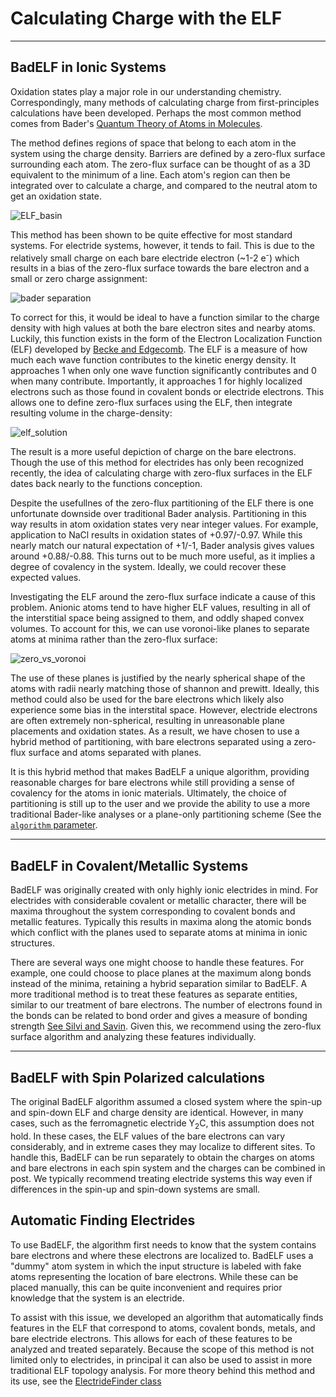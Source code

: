 # Calculating Charge with the ELF

--------------------------------------------------------------------------------

## BadELF in Ionic Systems

Oxidation states play a major role in our understanding chemistry. Correspondingly, many methods of calculating charge from first-principles calculations have been developed. Perhaps the most common method comes from Bader's [Quantum Theory of Atoms in Molecules](https://onlinelibrary.wiley.com/doi/book/10.1002/9783527610709).

The method defines regions of space that belong to each atom in the system using the charge density. Barriers are defined by a zero-flux surface surrounding each atom. The zero-flux surface can be thought of as a 3D equivalent to the minimum of a line. Each atom's region can then be integrated over to calculate a charge, and compared to the neutral atom to get an oxidation state.

![ELF_basin](../images/bader_separation.png)

This method has been shown to be quite effective for most standard systems. For electride systems, however, it tends to fail. This is due to the relatively small charge on each bare electride electron (~1-2 e<sup>-</sup>) which results in a bias of the zero-flux surface towards the bare electron and a small or zero charge assignment:

![bader separation](../images/bader_problem.png)

To correct for this, it would be ideal to have a function similar to the charge density with high values at both the bare electron sites and nearby atoms. Luckily, this function exists in the form of the Electron Localization Function (ELF) developed by [Becke and Edgecomb](https://doi.org/10.1063/1.458517). The ELF is a measure of how much each wave function contributes to the kinetic energy density. It approaches 1 when only one wave function significantly contributes and 0 when many contribute. Importantly, it approaches 1 for highly localized electrons such as those found in covalent bonds or electride electrons. This allows one to define zero-flux surfaces using the ELF, then integrate resulting volume in the charge-density:

![elf_solution](../images/ELF_solution.png)

The result is a more useful depiction of charge on the bare electrons. Though the use of this method for electrides has only been recognized recently, the idea of calculating charge with zero-flux surfaces in the ELF dates back nearly to the functions conception.

Despite the usefullnes of the zero-flux partitioning of the ELF there is one unfortunate downside over traditional Bader analysis. Partitioning in this way results in atom oxidation states very near integer values. For example, application to NaCl results in oxidation states of +0.97/-0.97. While this nearly match our natural expectation of +1/-1, Bader analysis gives values around +0.88/-0.88. This turns out to be much more useful, as it implies a degree of covalency in the system. Ideally, we could recover these expected values.

Investigating the ELF around the zero-flux surface indicate a cause of this problem. Anionic atoms tend to have higher ELF values, resulting in all of the interstitial space being assigned to them, and oddly shaped convex volumes. To account for this, we can use voronoi-like planes to separate atoms at minima rather than the zero-flux surface:

![zero_vs_voronoi](../images/zero_vs_voronoi.png)

The use of these planes is justified by the nearly spherical shape of the atoms with radii nearly matching those of shannon and prewitt. Ideally, this method could also be used for the bare electrons which likely also experience some bias in the interstital space. However, electride electrons are often extremely non-spherical, resulting in unreasonable plane placements and oxidation states. As a result, we have chosen to use a hybrid method of partitioning, with bare electrons separated using a zero-flux surface and atoms separated with planes.

It is this hybrid method that makes BadELF a unique algorithm, providing reasonable charges for bare electrons while still providing a sense of covalency for the atoms in ionic materials. Ultimately, the choice of partitioning is still up to the user and we provide the ability to use a more traditional Bader-like analyses or a plane-only partitioning scheme (See the [`algorithm` parameter](../toolkit/parameters).

--------------------------------------------------------------------------------

## BadELF in Covalent/Metallic Systems

BadELF was originally created with only highly ionic electrides in mind. For electrides with considerable covalent or metallic character, there will be maxima throughout the system corresponding to covalent bonds and metallic features. Typically this results in maxima along the atomic bonds which conflict with the planes used to separate atoms at minima in ionic structures.

There are several ways one might choose to handle these features. For example, one could choose to place planes at the maximum along bonds instead of the minima, retaining a hybrid separation similar to BadELF. A more traditional method is to treat these features as separate entities, similar to our treatment of bare electrons. The number of electrons found in the bonds can be related to bond order and gives a measure of bonding strength [See Silvi and Savin](https://www.nature.com/articles/371683a0). Given this, we recommend using the zero-flux surface algorithm and analyzing these features individually.

--------------------------------------------------------------------------------

## BadELF with Spin Polarized calculations

The original BadELF algorithm assumed a closed system where the spin-up and spin-down ELF and charge density are identical. However, in many cases, such as the ferromagnetic electride Y<sub>2</sub>C, this assumption does not hold. In these cases, the ELF values of the bare electrons can vary considerably, and in extreme cases they may localize to different sites. To handle this, BadELF can be run separately to obtain the charges on atoms and bare electrons in each spin system and the charges can be combined in post. We typically recommend treating electride systems this way even if differences in the spin-up and spin-down systems are small.

## Automatic Finding Electrides

To use BadELF, the algorithm first needs to know that the system contains bare electrons and where these electrons are localized to. BadELF uses a "dummy" atom system in which the input structure is labeled with fake atoms representing the location of bare electrons. While these can be placed manually, this can be quite inconvenient and requires prior knowledge that the system is an electride.

To assist with this issue, we developed an algorithm that automatically finds features in the ELF that correspond to atoms, covalent bonds, metals, and bare electride electrons. This allows for each of these features to be analyzed and treated separately. Because the scope of this method is not limited only to electrides, in principal it can also be used to assist in more traditional ELF topology analysis. For more theory behind this method and its use, see the [ElectrideFinder class](../finder/background)
